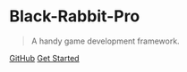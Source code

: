 # Black-Rabbit-<strong>Pro</strong>

> A handy game development framework.



[GitHub](https://github.com/Fungus-Light/Black-Rabbit-Pro)
[Get Started](#介绍)